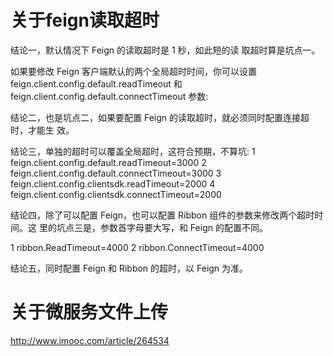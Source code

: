 # 关于feign读取超时

结论一，默认情况下 Feign 的读取超时是 1 秒，如此短的读 取超时算是坑点一。

如果要修改 Feign 客户端默认的两个全局超时时间，你可以设置 feign.client.config.default.readTimeout 和 feign.client.config.default.connectTimeout 参数:

结论二，也是坑点二，如果要配置 Feign 的读取超时，就必须同时配置连接超时，才能生 效。

结论三，单独的超时可以覆盖全局超时，这符合预期，不算坑:
1 feign.client.config.default.readTimeout=3000
2 feign.client.config.default.connectTimeout=3000
3 feign.client.config.clientsdk.readTimeout=2000
4 feign.client.config.clientsdk.connectTimeout=2000

结论四，除了可以配置 Feign，也可以配置 Ribbon 组件的参数来修改两个超时时间。这 里的坑点三是，参数首字母要大写，和 Feign 的配置不同。

1 ribbon.ReadTimeout=4000
2 ribbon.ConnectTimeout=4000

结论五，同时配置 Feign 和 Ribbon 的超时，以 Feign 为准。



# 关于微服务文件上传

http://www.imooc.com/article/264534